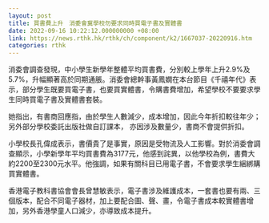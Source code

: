 ```yaml
---
layout: post
title: 買書費上升　消委會冀學校勿要求同時買電子書及實體書
date: 2022-09-16 10:22:12.000000000 +08:00
link: https://news.rthk.hk/rthk/ch/component/k2/1667037-20220916.htm
categories: rthk
---
```


消委會調查發現，中小學生新學年整體平均買書費，分別較上學年上升2.9%及5.7%，升幅顯著高於同期通脹。消委會總幹事黃鳳嫺在本台節目《千禧年代》表示，部分學生既要買電子書，也要買實體書，令購書費增加，希望學校不要要求學生同時買電子書及實體書套裝。

她指出，有書商回應指，由於學生人數減少，成本增加，因此今年折扣較往年少；另外部分學校委託出版社做自訂課本， 亦因涉及數量少，書商不會提供折扣。

小學校長孔偉成表示，書價貴了是事實，原因是受物流及人工影響。對於消委會調查顯示，小學新學年平均買書費為3177元，他感到詫異，以他學校為例，書費大約2200至2300元水平。他強調，如果有關科目已用電子書，不會要求學生綑綁購買實體書。

香港電子教科書協會會長曾慧敏表示，電子書涉及維護成本，一套書也要有兩、三個版本，配合不同電子器材，加上要配合圖、聲、畫，令電子書成本較實體書增加，另外香港學童人口減少，亦導致成本提升。
